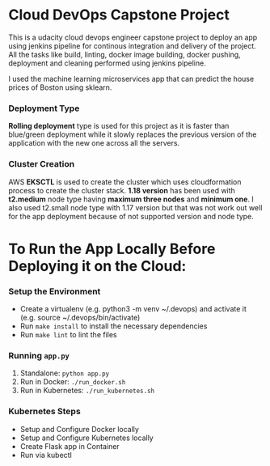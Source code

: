 # Cloud DevOps Capstone Project

This is a udacity cloud devops engineer capstone project to deploy an app using jenkins pipeline for continous integration and delivery of the project. All the tasks like build, linting, docker image building, docker pushing, deployment and cleaning performed using jenkins pipeline.

I used the machine learning microservices app that can predict the house prices of Boston using sklearn.

### Deployment Type

**Rolling deployment** type is used for this project as it is faster than blue/green deployment while it slowly replaces the previous version of the application with the new one across all the servers.

### Cluster Creation

AWS **EKSCTL** is used to create the cluster which uses cloudformation process to create the cluster stack. **1.18 version** has been used with **t2.medium** node type having **maximum three nodes** and **minimum one**. I also used t2.small node type with 1.17 version but that was not work out well for the app deployment because of not supported version and node type.

# To Run the App Locally Before Deploying it on the Cloud:

### Setup the Environment

- Create a virtualenv (e.g. python3 -m venv ~/.devops) and activate it (e.g. source ~/.devops/bin/activate)
- Run `make install` to install the necessary dependencies
- Run `make lint` to lint the files

### Running `app.py`

1. Standalone: `python app.py`
2. Run in Docker: `./run_docker.sh`
3. Run in Kubernetes: `./run_kubernetes.sh`

### Kubernetes Steps

- Setup and Configure Docker locally
- Setup and Configure Kubernetes locally
- Create Flask app in Container
- Run via kubectl
